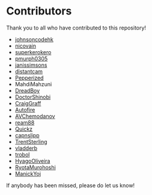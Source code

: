 # Contributors

Thank you to all who have contributed to this repository!

- [johnsoncodehk](https://github.com/johnsoncodehk)
- [nicovain](https://github.com/nicovain)
- [superkerokero](https://github.com/superkerokero)
- [pmurph0305](https://github.com/pmurph0305)
- [janissimsons](https://github.com/janissimsons)
- [distantcam](https://github.com/distantcam)
- [Pepperized](https://github.com/Pepperized)
- MahdiMahzuni
- [DreadBoy](https://github.com/DreadBoy)
- [DoctorShinobi](https://github.com/DoctorShinobi)
- [CraigGraff](https://github.com/CraigGraff)
- [Autofire](https://github.com/Autofire)
- [AVChemodanov](https://github.com/AVChemodanov)
- [ream88](https://github.com/ream88)
- [Quickz](https://github.com/Quickz)
- [capnslipp](https://github.com/capnslipp)
- [TrentSterling](https://github.com/TrentSterling)
- [vladderb](https://github.com/vladderb)
- [trobol](https://github.com/trobol)
- [HyagoOliveira](https://github.com/HyagoOliveira)
- [RyotaMurohoshi](https://github.com/RyotaMurohoshi)
- [ManickYoj](https://github.com/ManickYoj)

If anybody has been missed, please do let us know!